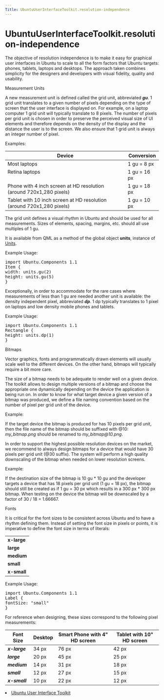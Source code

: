 ```yaml
---
Title: UbuntuUserInterfaceToolkit.resolution-independence
---
```


# UbuntuUserInterfaceToolkit.resolution-independence

<span class="subtitle"></span>
<!-- $$$resolution-independence.html-description -->
<p>The objective of resolution independence is to make it easy for graphical user interfaces in Ubuntu to scale to all the form factors that Ubuntu targets: phones, tablets, laptops and desktops. The approach taken combines simplicity for the designers and developers with visual fidelity, quality and usability.</p>
<h0>Measurement Units</h0>
<p>A new measurement unit is defined called the grid unit, abbreviated <b><i>gu</i></b>. 1 grid unit translates to a given number of pixels depending on the type of screen that the user interface is displayed on. For example, on a laptop computer 1 grid unit will typically translate to 8 pixels. The number of pixels per grid unit is chosen in order to preserve the perceived visual size of UI elements and therefore depends on the density of the display and the distance the user is to the screen. We also ensure that 1 grid unit is always an integer number of pixel.</p>
<p>Examples:</p>
<table class="generic">
<thead><tr class="qt-style"><th >Device</th><th >Conversion</th></tr></thead>
<tr valign="top"><td >Most laptops</td><td >1 gu = 8 px</td></tr>
<tr valign="top"><td >Retina laptops</td><td >1 gu = 16 px</td></tr>
<tr valign="top"><td >Phone with 4 inch screen at HD resolution (around 720x1,280 pixels)</td><td >1 gu = 18 px</td></tr>
<tr valign="top"><td >Tablet with 10 inch screen at HD resolution (around 720x1,280 pixels)</td><td >1 gu = 10 px</td></tr>
</table>
<p>The grid unit defines a visual rhythm in Ubuntu and should be used for all measurements. Sizes of elements, spacing, margins, etc. should all use multiples of 1 gu.</p>
<p>It is available from QML as a method of the global object <b>units</b>, instance of <a href="Ubuntu.Components.Units.md">Units</a>.</p>
<p>Example Usage:</p>
<pre class="cpp">import Ubuntu<span class="operator">.</span>Components <span class="number">1.1</span>
Item {
width: units<span class="operator">.</span>gu(<span class="number">2</span>)
height: units<span class="operator">.</span>gu(<span class="number">5</span>)
}</pre>
<p>Exceptionally, in order to accommodate for the rare cases where measurements of less than 1 gu are needed another unit is available: the density independent pixel, abbreviated <b><i>dp</i></b>. 1 dp typically translates to 1 pixel on laptops and low density mobile phones and tablets.</p>
<p>Example Usage:</p>
<pre class="cpp">import Ubuntu<span class="operator">.</span>Components <span class="number">1.1</span>
Rectangle {
height: units<span class="operator">.</span>dp(<span class="number">1</span>)
}</pre>
<h0>Bitmaps</h0>
<p>Vector graphics, fonts and programmatically drawn elements will usually scale well to the different devices. On the other hand, bitmaps will typically require a bit more care.</p>
<p>The size of a bitmap needs to be adequate to render well on a given device. The toolkit allows to design multiple versions of a bitmap and choose the appropriate one dynamically depending on the device the application is being run on. In order to know for what target device a given version of a bitmap was produced, we define a file naming convention based on the number of pixel per grid unit of the device.</p>
<p>Example:</p>
<p>If the target device the bitmap is produced for has 10 pixels per grid unit, then the file name of the bitmap should be suffixed with @10: <i>my_bitmap.png</i> should be renamed to <i>my_bitmap@10.png</i>.</p>
<p>In order to support the highest possible resolution devices on the market, we recommend to always design bitmaps for a device that would have 30 pixels per grid unit (@30 suffix). The system will perform a high quality downscaling of the bitmap when needed on lower resolution screens.</p>
<p>Example:</p>
<p>If the destination size of the bitmap is 10 gu * 10 gu and the developer targets a device that has 18 pixels per grid unit (1 gu = 18 px), the bitmap should still be created as if 1 gu = 30 px which results in a 300 px * 300 px bitmap. When testing on the device the bitmap will be downscaled by a factor of 30 / 18 = 1.66667.</p>
<h0>Fonts</h0>
<p>It is critical for the font sizes to be consistent across Ubuntu and to have a rhythm defining them. Instead of setting the font size in pixels or points, it is imperative to define the font size in terms of literals:</p>
<table class="generic">
<tr valign="top"><td ><b>x-large</b></td></tr>
<tr valign="top"><td ><b>large</b></td></tr>
<tr valign="top"><td ><b>medium</b></td></tr>
<tr valign="top"><td ><b>small</b></td></tr>
<tr valign="top"><td ><b>x-small</b></td></tr>
</table>
<p>Example Usage:</p>
<pre class="cpp">import Ubuntu<span class="operator">.</span>Components <span class="number">1.1</span>
Label {
fontSize: <span class="string">&quot;small&quot;</span>
}</pre>
<p>For reference when designing, these sizes correspond to the following pixel measurements:</p>
<table class="generic">
<thead><tr class="qt-style"><th >Font Size</th><th >Desktop</th><th >Smart Phone with 4&quot; HD screen</th><th >Tablet with 10&quot; HD screen</th></tr></thead>
<tr valign="top"><td ><b><i>x-large</i></b></td><td >34 px</td><td >76 px</td><td >42 px</td></tr>
<tr valign="top"><td ><b><i>large</i></b></td><td >20 px</td><td >45 px</td><td >25 px</td></tr>
<tr valign="top"><td ><b><i>medium</i></b></td><td >14 px</td><td >31 px</td><td >18 px</td></tr>
<tr valign="top"><td ><b><i>small</i></b></td><td >12 px</td><td >27 px</td><td >15 px</td></tr>
<tr valign="top"><td ><b><i>x-small</i></b></td><td >10 px</td><td >22 px</td><td >12 px</td></tr>
</table>
<!-- @@@resolution-independence.html -->
<p class="naviNextPrevious footerNavi">
<li><a class="nextPage" href="UbuntuUserInterfaceToolkit.overview-ubuntu-sdk.md">Ubuntu User Interface Toolkit</a></li>
</p>
